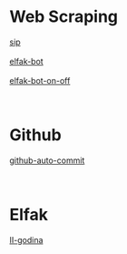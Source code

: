 <br><br>

# Web Scraping
[sip](https://github.com/lazarevicOgnjen/sip) <br><br>
[elfak-bot](https://github.com/lazarevicOgnjen/elfak-bot) <br><br>
[elfak-bot-on-off](https://github.com/lazarevicOgnjen/elfak-bot-on-off)

<br>

# Github
[github-auto-commit](https://github.com/lazarevicOgnjen/git-auto-commit-action)

<br>

# Elfak
[II-godina](https://github.com/lazarevicOgnjen/II-godina)

<br><br>
